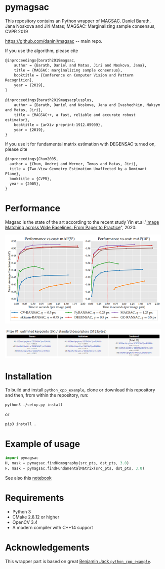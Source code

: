 # pymagsac

This repository contains an Python wrapper of [MAGSAC](https://arxiv.org/abs/1803.07469.pdf). 
Daniel Barath, Jana Noskova and Jiri Matas; MAGSAC: Marginalizing sample consensus, CVPR 2019

https://github.com/danini/magsac -- main repo. 

If you use the algorithm, please cite

```
@inproceedings{barath2019magsac,
	author = {Barath, Daniel and Matas, Jiri and Noskova, Jana},
	title = {MAGSAC: marginalizing sample consensus},
	booktitle = {Conference on Computer Vision and Pattern Recognition},
	year = {2019},
}

@inproceedings{barath2019magsacplusplus,
	author = {Barath, Daniel and Noskova, Jana and Ivashechkin, Maksym and Matas, Jiri},
	title = {MAGSAC++, a fast, reliable and accurate robust estimator},
	booktitle = {arXiv preprint:1912.05909},
	year = {2019},
}
```

If you use it for fundamental matrix estimation with DEGENSAC turned on, please cite

```
@inproceedings{Chum2005,
  author = {Chum, Ondrej and Werner, Tomas and Matas, Jiri},
  title = {Two-View Geometry Estimation Unaffected by a Dominant Plane},
  booktitle = {CVPR},
  year = {2005},
}
```



# Performance

Magsac is the state of the art according to the recent study Yin et.al."[Image Matching across Wide Baselines: From Paper to Practice](https://arxiv.org/abs/2003.01587.pdf)", 2020.

![IMW-benchmark](img/ransacs.png)


![IMW-Challenge](img/ransacs2.png)


# Installation

To build and install `python_cpp_example`, clone or download this repository and then, from within the repository, run:

```bash
python3 ./setup.py install
```

or

```bash
pip3 install .
```

# Example of usage

```python
import pymagsac
H, mask = pymagsac.findHomography(src_pts, dst_pts, 3.0)
F, mask = pymagsac.findFundamentalMatrix(src_pts, dst_pts, 3.0)

```

See also this [notebook](examples/example.ipynb)


# Requirements

- Python 3
- CMake 2.8.12 or higher
- OpenCV 3.4
- A modern compiler with C++14 support


# Acknowledgements

This wrapper part is based on great [Benjamin Jack `python_cpp_example`](https://github.com/benjaminjack/python_cpp_example).
